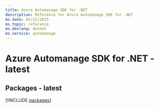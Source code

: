 ```yaml
---
title: Azure Automanage SDK for .NET
description: Reference for Azure Automanage SDK for .NET
ms.date: 03/21/2025
ms.topic: reference
ms.devlang: dotnet
ms.service: automanage
---
```

# Azure Automanage SDK for .NET - latest
## Packages - latest
[!INCLUDE [packages](automanage-index.md)]